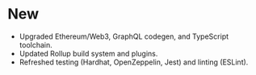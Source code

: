# New

- Upgraded Ethereum/Web3, GraphQL codegen, and TypeScript toolchain.
- Updated Rollup build system and plugins.
- Refreshed testing (Hardhat, OpenZeppelin, Jest) and linting (ESLint).
